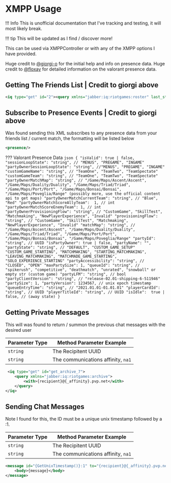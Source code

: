 # XMPP Usage

!!! Info
	This is unofficial documentation that I've tracking and testing, it will most likely break.

!!! tip
	This will be updated as I find / discover more!

This can be used via XMPPController or with any of the XMPP options I have provided.

Huge credit to [@giorgi-o](https://github.com/giorgi-o/CrossPlatformPlaying/wiki/Riot-Games) for the initial help and info on presence data.
Huge credit to [@floxay](https://github.com/floxay/py-valorant-rich-presence/wiki/How-it-works-(and-snippets)) for detailed information on the valorant presence data.

## Getting The Friends List | Credit to giorgi above

```xml
<iq type="get" id="2"><query xmlns="jabber:iq:riotgames:roster" last_state="true" /></iq>
```

## Subscribe to Presence Events | Credit to giorgi above
Was found sending this XML subscribes to any presence data from your friends list / current match, the formatting will be listed below
```xml
<presence/>
```
??? Valorant Presence Data
	```json
	{
		"isValid": true | false,
		"sessionLoopState": "string", // "MENUS", "PREGAME", "INGAME"
		"partyOwnerSessionLoopState": "string", //"MENUS", "PREGAME", "INGAME"
		"customGameName": "string", // "TeamOne", "TeamTwo", "TeamSpectate"
		"customGameTeam": "string", // "TeamOne", "TeamTwo", "TeamSpectate"
		"partyOwnerMatchMap": "string", // "/Game/Maps/Ascent/Ascent", "/Game/Maps/Duality/Duality", "/Game/Maps/Triad/Triad", "/Game/Maps/Port/Port", "/Game/Maps/Bonsai/Bonsai", "/Game/Maps/Poveglia/Range" (possibly more, use the official content api to get maps)
		"partyOwnerMatchCurrentTeam": "string", // "Blue", "Red"
		"partyOwnerMatchScoreAllyTeam":  1, // int
		"partyOwnerMatchScoreEnemyTeam": 1, // int
		"partyOwnerProvisioningFlow": "string", // "CustomGame", "SkillTest", "Matchmaking", "NewPlayerExperience", "Invalid"
		"provisioningFlow": "string", // "CustomGame", "SkillTest", "Matchmaking", "NewPlayerExperience", "Invalid"
		"matchMap": "string", // "/Game/Maps/Ascent/Ascent", "/Game/Maps/Duality/Duality", "/Game/Maps/Triad/Triad", "/Game/Maps/Port/Port", "/Game/Maps/Bonsai/Bonsai", "/Game/Maps/Poveglia/Range"
		"partyId": "string", // UUID
		"isPartyOwner": true | false,
		"partyName": "",
		"partyState": "string", // "DEFAULT", "CUSTOM_GAME_SETUP" "CUSTOM_GAME_STARTING", "MATCHMAKING", "STARTING_MATCHMAKING", "LEAVING_MATCHMAKING", "MATCHMADE_GAME_STARTING", "SOLO_EXPERIENCE_STARTING"
		"partyAccessibility": "string", // "CLOSED", "OPEN"
		"maxPartySize": 1,
		"queueId": "string", // "spikerush", "competitive", "deathmatch", "unrated", "snowball" or empty str (custom game)
		"partyLFM": "string", // bool
		"partyClientVersion": "string", // "release-02.01-shipping-6-511946"
		"partySize": 1,
		"partyVersion": 1234567, // unix epoch timestamp
		"queueEntryTime": "string", // "2021.01.01-01.01.01"
		"playerCardId": "string", // UUID
		"playerTitleId": "string", // UUID
		"isIdle":  true | false, // (away state)
	}
	```

## Getting Private Messages
This will was found to return / summon the previous chat messages with the desired user

| **Parameter Type** | **Method Parameter Example** |
|------------------------|--------------------------|
| `string` | The Recipitent UUID  |
| `string` | The communications affinity, `na1` |

```xml
 <iq type="get" id="get_archive_7">
	<query xmlns="jabber:iq:riotgames:archive">
		<with>{recipient}@{_affinity}.pvp.net</with>
	</query>
</iq>
```

## Sending Chat Messages
Note I found for this, the ID must be a unique unix timestamp followed by a :1.

| **Parameter Type** | **Method Parameter Example** |
|------------------------|--------------------------|
| `string` | The Recipitent UUID  |
| `string` | The communications affinity, `na1` |

```xml
<message id="{GetUnixTimestamp()}:1" to="{recipient}@{_affinity}.pvp.net" type="chat">
	<body>{message}</body>
</message>
```